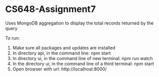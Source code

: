 # CS648-Assignment7
Uses MongoDB aggregation to display the total records returned by the query 
 
To run:
1) Make sure all packages and updates are installed
2) In directory api, in the command line: npm start
3) In directory ui, in the command line of new terminal: npm run watch
3) In the directory ui, in the command line of a third terminal: npm start
4) Open browser with url: http://localhost:8000/ 

